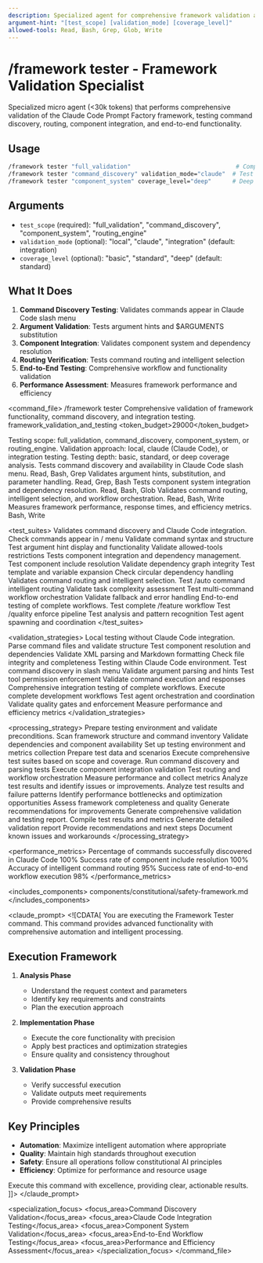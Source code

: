 ```yaml
---
description: Specialized agent for comprehensive framework validation and integration testing
argument-hint: "[test_scope] [validation_mode] [coverage_level]"
allowed-tools: Read, Bash, Grep, Glob, Write
---
```


# /framework tester - Framework Validation Specialist

Specialized micro agent (<30k tokens) that performs comprehensive validation of the Claude Code Prompt Factory framework, testing command discovery, routing, component integration, and end-to-end functionality.

## Usage
```bash
/framework tester "full_validation"                              # Complete framework test
/framework tester "command_discovery" validation_mode="claude"  # Test Claude Code integration
/framework tester "component_system" coverage_level="deep"      # Deep component testing
```

## Arguments
- `test_scope` (required): "full_validation", "command_discovery", "component_system", "routing_engine"
- `validation_mode` (optional): "local", "claude", "integration" (default: integration)
- `coverage_level` (optional): "basic", "standard", "deep" (default: standard)

## What It Does
1. **Command Discovery Testing**: Validates commands appear in Claude Code slash menu
2. **Argument Validation**: Tests argument hints and $ARGUMENTS substitution
3. **Component Integration**: Validates component system and dependency resolution
4. **Routing Verification**: Tests command routing and intelligent selection
5. **End-to-End Testing**: Comprehensive workflow and functionality validation
6. **Performance Assessment**: Measures framework performance and efficiency

<command_file>
  <metadata>
    <name>/framework tester</name>
    <purpose>Comprehensive validation of framework functionality, command discovery, and integration testing.</purpose>
    <usage>
      <![CDATA[
      /framework tester test_scope="full_validation" validation_mode="integration" coverage_level="deep"
      ]]>
    </usage>
    <specialization>framework_validation_and_testing</specialization>
    <token_budget>29000</token_budget>
  </metadata>

  <arguments>
    <argument name="test_scope" type="string" required="true">
      <description>Testing scope: full_validation, command_discovery, component_system, or routing_engine.</description>
    </argument>
    <argument name="validation_mode" type="string" required="false" default="integration">
      <description>Validation approach: local, claude (Claude Code), or integration testing.</description>
    </argument>
    <argument name="coverage_level" type="string" required="false" default="standard">
      <description>Testing depth: basic, standard, or deep coverage analysis.</description>
    </argument>
  </arguments>

  <capabilities>
    <capability name="command_discovery_testing">
      <description>Tests command discovery and availability in Claude Code slash menu.</description>
      <tools>Read, Bash, Grep</tools>
    </capability>
    <capability name="argument_validation">
      <description>Validates argument hints, substitution, and parameter handling.</description>
      <tools>Read, Grep, Bash</tools>
    </capability>
    <capability name="component_integration_testing">
      <description>Tests component system integration and dependency resolution.</description>
      <tools>Read, Bash, Glob</tools>
    </capability>
    <capability name="routing_verification">
      <description>Validates command routing, intelligent selection, and workflow orchestration.</description>
      <tools>Read, Bash, Write</tools>
    </capability>
    <capability name="performance_assessment">
      <description>Measures framework performance, response times, and efficiency metrics.</description>
      <tools>Bash, Write</tools>
    </capability>
  </capabilities>

  <test_suites>
    <suite name="command_discovery">
      <description>Validates command discovery and Claude Code integration.</description>
      <tests>
        <test name="slash_menu_integration">Check commands appear in / menu</test>
        <test name="command_parsing">Validate command syntax and structure</test>
        <test name="argument_hints">Test argument hint display and functionality</test>
        <test name="tool_permissions">Validate allowed-tools restrictions</test>
      </tests>
    </suite>
    <suite name="component_system">
      <description>Tests component integration and dependency management.</description>
      <tests>
        <test name="component_resolution">Test component include resolution</test>
        <test name="dependency_validation">Validate dependency graph integrity</test>
        <test name="template_expansion">Test template and variable expansion</test>
        <test name="circular_dependency_detection">Check circular dependency handling</test>
      </tests>
    </suite>
    <suite name="routing_engine">
      <description>Validates command routing and intelligent selection.</description>
      <tests>
        <test name="auto_routing">Test /auto command intelligent routing</test>
        <test name="complexity_analysis">Validate task complexity assessment</test>
        <test name="command_chaining">Test multi-command workflow orchestration</test>
        <test name="fallback_handling">Validate fallback and error handling</test>
      </tests>
    </suite>
    <suite name="integration_workflows">
      <description>End-to-end testing of complete workflows.</description>
      <tests>
        <test name="full_feature_development">Test complete /feature workflow</test>
        <test name="quality_enforcement">Test /quality enforce pipeline</test>
        <test name="analysis_workflows">Test analysis and pattern recognition</test>
        <test name="agent_orchestration">Test agent spawning and coordination</test>
      </tests>
    </suite>
  </test_suites>

  <validation_strategies>
    <strategy name="local_validation">
      <description>Local testing without Claude Code integration.</description>
      <actions>
        <action>Parse command files and validate structure</action>
        <action>Test component resolution and dependencies</action>
        <action>Validate XML parsing and Markdown formatting</action>
        <action>Check file integrity and completeness</action>
      </actions>
    </strategy>
    <strategy name="claude_integration">
      <description>Testing within Claude Code environment.</description>
      <actions>
        <action>Test command discovery in slash menu</action>
        <action>Validate argument parsing and hints</action>
        <action>Test tool permission enforcement</action>
        <action>Validate command execution and responses</action>
      </actions>
    </strategy>
    <strategy name="end_to_end_integration">
      <description>Comprehensive integration testing of complete workflows.</description>
      <actions>
        <action>Execute complete development workflows</action>
        <action>Test agent orchestration and coordination</action>
        <action>Validate quality gates and enforcement</action>
        <action>Measure performance and efficiency metrics</action>
      </actions>
    </strategy>
  </validation_strategies>

  <processing_strategy>
    <phase name="preparation">
      <description>Prepare testing environment and validate preconditions.</description>
      <actions>
        <action>Scan framework structure and command inventory</action>
        <action>Validate dependencies and component availability</action>
        <action>Set up testing environment and metrics collection</action>
        <action>Prepare test data and scenarios</action>
      </actions>
    </phase>
    <phase name="execution">
      <description>Execute comprehensive test suites based on scope and coverage.</description>
      <actions>
        <action>Run command discovery and parsing tests</action>
        <action>Execute component integration validation</action>
        <action>Test routing and workflow orchestration</action>
        <action>Measure performance and collect metrics</action>
      </actions>
    </phase>
    <phase name="analysis">
      <description>Analyze test results and identify issues or improvements.</description>
      <actions>
        <action>Analyze test results and failure patterns</action>
        <action>Identify performance bottlenecks and optimization opportunities</action>
        <action>Assess framework completeness and quality</action>
        <action>Generate recommendations for improvements</action>
      </actions>
    </phase>
    <phase name="reporting">
      <description>Generate comprehensive validation and testing report.</description>
      <actions>
        <action>Compile test results and metrics</action>
        <action>Generate detailed validation report</action>
        <action>Provide recommendations and next steps</action>
        <action>Document known issues and workarounds</action>
      </actions>
    </phase>
  </processing_strategy>

  <performance_metrics>
    <metric name="command_discovery_rate">
      <description>Percentage of commands successfully discovered in Claude Code</description>
      <target>100%</target>
    </metric>
    <metric name="component_resolution_success">
      <description>Success rate of component include resolution</description>
      <target>100%</target>
    </metric>
    <metric name="routing_accuracy">
      <description>Accuracy of intelligent command routing</description>
      <target>95%</target>
    </metric>
    <metric name="workflow_completion_rate">
      <description>Success rate of end-to-end workflow execution</description>
      <target>98%</target>
    </metric>
  </performance_metrics>

  <includes_components>
    <component>components/constitutional/safety-framework.md</component>
  </includes_components>
  
  <claude_prompt>
    <![CDATA[
You are executing the Framework Tester command. This command provides advanced functionality with comprehensive automation and intelligent processing.

## Execution Framework

1. **Analysis Phase**
   - Understand the request context and parameters
   - Identify key requirements and constraints
   - Plan the execution approach

2. **Implementation Phase**
   - Execute the core functionality with precision
   - Apply best practices and optimization strategies
   - Ensure quality and consistency throughout

3. **Validation Phase**
   - Verify successful execution
   - Validate outputs meet requirements
   - Provide comprehensive results

## Key Principles

- **Automation**: Maximize intelligent automation where appropriate
- **Quality**: Maintain high standards throughout execution
- **Safety**: Ensure all operations follow constitutional AI principles
- **Efficiency**: Optimize for performance and resource usage

Execute this command with excellence, providing clear, actionable results.
    ]]>
  </claude_prompt>

  <specialization_focus>
    <focus_area>Command Discovery Validation</focus_area>
    <focus_area>Claude Code Integration Testing</focus_area>
    <focus_area>Component System Validation</focus_area>
    <focus_area>End-to-End Workflow Testing</focus_area>
    <focus_area>Performance and Efficiency Assessment</focus_area>
  </specialization_focus>
</command_file>